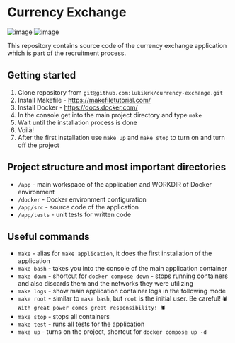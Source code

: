 # Currency Exchange

![image](https://img.shields.io/badge/PHP-777BB4?style=for-the-badge&logo=php&logoColor=white)
![image](https://img.shields.io/badge/Docker-2CA5E0?style=for-the-badge&logo=docker&logoColor=white)

This repository contains source code of the currency exchange application which is part of the recruitment process.

## Getting started

1. Clone repository from `git@github.com:lukikrk/currency-exchange.git`
2. Install Makefile - https://makefiletutorial.com/
3. Install Docker - https://docs.docker.com/
4. In the console get into the main project directory and type `make`
5. Wait until the installation process is done
6. Voilà!
7. After the first installation use `make up` and `make stop` to turn on and turn off the project

## Project structure and most important directories

- `/app` - main workspace of the application and WORKDIR of Docker environment
- `/docker` - Docker environment configuration
- `/app/src` - source code of the application
- `/app/tests` - unit tests for written code

## Useful commands

- `make` - alias for `make application`, it does the first installation of the application
- `make bash` - takes you into the console of the main application container
- `make down` - shortcut for `docker compose down` - stops running containers and also discards them and the networks
  they were utilizing
- `make logs` - show main application container logs in the following mode
- `make root` - similar to `make bash`, but `root` is the initial user. Be careful!
  `🕷 With great power comes great responsibility! 🕷`
- `make stop` - stops all containers
- `make test` - runs all tests for the application
- `make up` - turns on the project, shortcut for `docker compose up -d`

